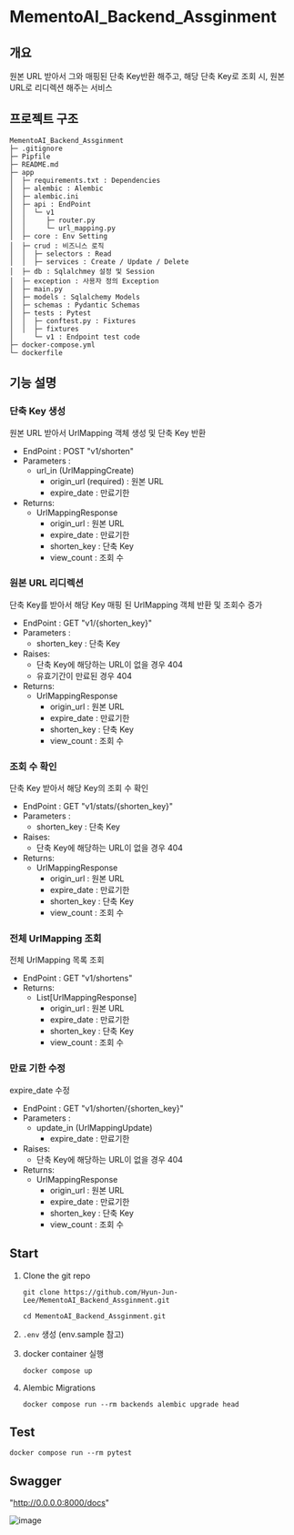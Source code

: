 # MementoAI_Backend_Assginment

## 개요

원본 URL 받아서 그와 매핑된 단축 Key반환 해주고, 해당 단축 Key로 조회 시, 원본 URL로 리디렉션 해주는 서비스

## 프로젝트 구조

```
MementoAI_Backend_Assginment
├─ .gitignore
├─ Pipfile
├─ README.md
├─ app
│  ├─ requirements.txt : Dependencies
│  ├─ alembic : Alembic
│  ├─ alembic.ini
│  ├─ api : EndPoint
│  │  └─ v1
│  │     ├─ router.py
│  │     └─ url_mapping.py
│  ├─ core : Env Setting
│  ├─ crud : 비즈니스 로직
│  │  ├─ selectors : Read
│  │  ├─ services : Create / Update / Delete
│  ├─ db : Sqlalchmey 설정 및 Session
│  ├─ exception : 사용자 정의 Exception
│  ├─ main.py
│  ├─ models : Sqlalchemy Models
│  ├─ schemas : Pydantic Schemas
│  ├─ tests : Pytest
│  │  ├─ conftest.py : Fixtures
│  │  ├─ fixtures
│     └─ v1 : Endpoint test code
├─ docker-compose.yml
└─ dockerfile
```

## 기능 설명

### 단축 Key 생성

원본 URL 받아서 UrlMapping 객체 생성 및 단축 Key 반환

- EndPoint : POST "v1/shorten"
- Parameters : 
    - url_in (UrlMappingCreate)
        - origin_url (required) : 원본 URL
        - expire_date : 만료기한
- Returns:
    - UrlMappingResponse
        - origin_url : 원본 URL
        - expire_date : 만료기한
        - shorten_key : 단축 Key
        - view_count : 조회 수

### 원본 URL 리디렉션

단축 Key를 받아서 해당 Key 매핑 된 UrlMapping 객체 반환 및 조회수 증가

- EndPoint : GET "v1/{shorten_key}"
- Parameters : 
    - shorten_key : 단축 Key
- Raises:
    - 단축 Key에 해당하는 URL이 없을 경우 404
    - 유효기간이 만료된 경우 404
- Returns:
    - UrlMappingResponse
        - origin_url : 원본 URL
        - expire_date : 만료기한
        - shorten_key : 단축 Key
        - view_count : 조회 수


### 조회 수 확인

단축 Key 받아서 해당 Key의 조회 수 확인

- EndPoint : GET "v1/stats/{shorten_key}"
- Parameters : 
    - shorten_key : 단축 Key
- Raises:
    - 단축 Key에 해당하는 URL이 없을 경우 404
- Returns:
    - UrlMappingResponse
        - origin_url : 원본 URL
        - expire_date : 만료기한
        - shorten_key : 단축 Key
        - view_count : 조회 수


### 전체 UrlMapping 조회

전체 UrlMapping 목록 조회

- EndPoint : GET "v1/shortens"
- Returns:
    - List[UrlMappingResponse]
        - origin_url : 원본 URL
        - expire_date : 만료기한
        - shorten_key : 단축 Key
        - view_count : 조회 수

### 만료 기한 수정

expire_date 수정

- EndPoint : GET "v1/shorten/{shorten_key}"
- Parameters : 
    - update_in (UrlMappingUpdate)
        - expire_date : 만료기한
- Raises:
    - 단축 Key에 해당하는 URL이 없을 경우 404
- Returns:
    - UrlMappingResponse
        - origin_url : 원본 URL
        - expire_date : 만료기한
        - shorten_key : 단축 Key
        - view_count : 조회 수

## Start

1. Clone the git repo

    ```
    git clone https://github.com/Hyun-Jun-Lee/MementoAI_Backend_Assginment.git
    
    cd MementoAI_Backend_Assginment.git
    ```

2. `.env` 생성 (env.sample 참고)

3. docker container 실행

    ```
    docker compose up
    ```

4. Alembic Migrations

    ```
    docker compose run --rm backends alembic upgrade head
    ```

## Test

```
docker compose run --rm pytest
```

## Swagger

"http://0.0.0.0:8000/docs"

![image](https://github.com/Hyun-Jun-Lee/MementoAI_Backend_Assginment/assets/76996686/a4a561f4-72af-4adb-9de9-4cac34b8f323)
